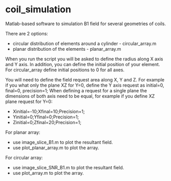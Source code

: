# coil_simulation
Matlab-based software to simulation B1 field for several geometries of coils.

There are 2 options:
- circular distribution of elements around a cylinder - circular_array.m
- planar distribution of the elements - planar_array.m

When you run the script you will be asked to define the radius along X axis and Y axis. In addition, you can define the initial position of your element. For circular_array define initial positions to 0 for all axes. 

You will need to define the field request area along X, Y and Z. For example if you what only the plane XZ for Y=0, define the Y axis request as initial=0, final=0, precision=1; When defining a request for a single plane  the dimensions of both axis need to be equal, for example if you define XZ plane request for Y=0: 
- Xinitial=-10;Xfinal=10;Precision=1;
- Yinitial=0;Yfinal=0;Precision=1;
- Zinitial=0;Zfinal=20;Precision=1;

For planar array:
- use image_slice_B1.m to plot the resultant field.
- use plot_planar_array.m to plot the array.

For circular array:
- use image_slice_SNR_B1.m to plot the resultant field.
- use plot_array.m to plot the array.
